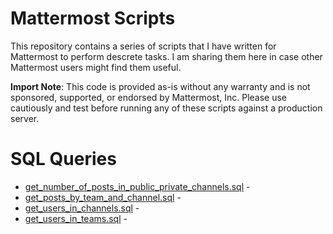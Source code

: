 # Mattermost Scripts

This repository contains a series of scripts that I have written for Mattermost to perform descrete tasks. I am sharing them here in case other Mattermost users might find them useful.

**Import Note**: This code is provided as-is without any warranty and is not sponsored, supported, or endorsed by Mattermost, Inc. Please use cautiously and test before running any of these scripts against a production server.

# SQL Queries

* [get_number_of_posts_in_public_private_channels.sql](get_number_of_posts_in_public_private_channels.sql) -
* [get_posts_by_team_and_channel.sql](get_posts_by_team_and_channel.sql) -
* [get_users_in_channels.sql](get_users_in_channels.sql) -
* [get_users_in_teams.sql](get_users_in_teams.sql) -
